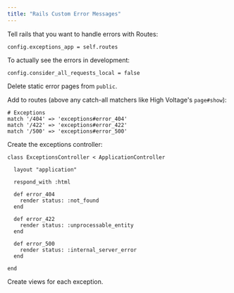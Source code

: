 ```yaml
---
title: "Rails Custom Error Messages"
---
```


Tell rails that you want to handle errors with Routes:

```
config.exceptions_app = self.routes
```

To actually see the errors in development:

```
config.consider_all_requests_local = false
```

Delete static error pages from `public`.

Add to routes (above any catch-all matchers like High Voltage's `page#show`):

```
# Exceptions
match '/404' => 'exceptions#error_404'
match '/422' => 'exceptions#error_422'
match '/500' => 'exceptions#error_500'
```

Create the exceptions controller:

```
class ExceptionsController < ApplicationController

  layout "application"

  respond_with :html

  def error_404
    render status: :not_found
  end

  def error_422
    render status: :unprocessable_entity
  end

  def error_500
    render status: :internal_server_error
  end

end
```

Create views for each exception.

